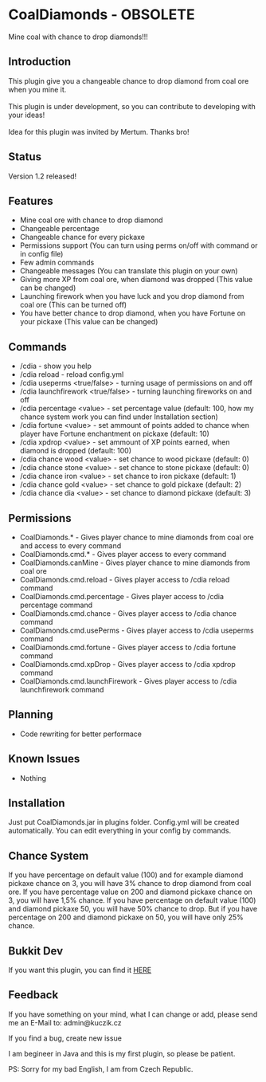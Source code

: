 <h1>CoalDiamonds - OBSOLETE</h1>
Mine coal with chance to drop diamonds!!!
<h2>Introduction</h2>
This plugin give you a changeable chance to drop diamond from coal ore when you mine it.
<br /><br />
This plugin is under development, so you can contribute to developing with your ideas!
<br /><br />
Idea for this plugin was invited by Mertum. Thanks bro!
<h2>Status</h2>
Version 1.2 released!
<h2>Features</h2>
<ul>
<li>Mine coal ore with chance to drop diamond</li>
<li>Changeable percentage</li>
<li>Changeable chance for every pickaxe</li>
<li>Permissions support (You can turn using perms on/off with command or in config file)</li>
<li>Few admin commands</li>
<li>Changeable messages (You can translate this plugin on your own)</li>
<li>Giving more XP from coal ore, when diamond was dropped (This value can be changed)</li>
<li>Launching firework when you have luck and you drop diamond from coal ore (This can be turned off)</li>
<li>You have better chance to drop diamond, when you have Fortune on your pickaxe (This value can be changed)</li>
</ul>
<h2>Commands</h2>
<ul>
<li>/cdia - show you help</li>
<li>/cdia reload - reload config.yml</li>
<li>/cdia useperms &lt;true/false&gt; - turning usage of permissions on and off</li>
<li>/cdia launchfirework &lt;true/false&gt; - turning launching fireworks on and off</li>
<li>/cdia percentage &lt;value&gt; - set percentage value (default: 100, how my chance system work you can find under Installation section)</li>
<li>/cdia fortune &lt;value&gt; - set ammount of points added to chance when player have Fortune enchantment on pickaxe (default: 10)</li>
<li>/cdia xpdrop &lt;value&gt; - set ammount of XP points earned, when diamond is dropped (default: 100)</li>
<li>/cdia chance wood &lt;value&gt; - set chance to wood pickaxe (default: 0)</li>
<li>/cdia chance stone &lt;value&gt; - set chance to stone pickaxe (default: 0)</li>
<li>/cdia chance iron &lt;value&gt; - set chance to iron pickaxe (default: 1)</li>
<li>/cdia chance gold &lt;value&gt; - set chance to gold pickaxe (default: 2)</li>
<li>/cdia chance dia &lt;value&gt; - set chance to diamond pickaxe (default: 3)</li>
</ul>
<h2>Permissions</h2>
<ul>
<li>CoalDiamonds.* - Gives player chance to mine diamonds from coal ore and access to every command</li>
<li>CoalDiamonds.cmd.* - Gives player access to every command</li>
<li>CoalDiamonds.canMine - Gives player chance to mine diamonds from coal ore</li>
<li>CoalDiamonds.cmd.reload - Gives player access to /cdia reload command</li>
<li>CoalDiamonds.cmd.percentage - Gives player access to /cdia percentage command</li>
<li>CoalDiamonds.cmd.chance - Gives player access to /cdia chance command</li>
<li>CoalDiamonds.cmd.usePerms - Gives player access to /cdia useperms command</li>
<li>CoalDiamonds.cmd.fortune - Gives player access to /cdia fortune command</li>
<li>CoalDiamonds.cmd.xpDrop - Gives player access to /cdia xpdrop command</li>
<li>CoalDiamonds.cmd.launchFirework - Gives player access to /cdia launchfirework command</li>
</ul>
<h2>Planning</h2>
<ul>
<li>Code rewriting for better performace</li>
</ul>
<h2>Known Issues</h2>
<ul>
<li>Nothing</li>
</ul>
<h2>Installation</h2>
Just put CoalDiamonds.jar in plugins folder. Config.yml will be created automatically. You can edit everything in your config by commands.
<h2>Chance System</h2>
If you have percentage on default value (100) and for example diamond pickaxe chance on 3, you will have 3% chance to drop diamond from coal ore. If you have percentage value on 200 and diamond pickaxe chance on 3, you will have 1,5% chance. If you have percentage on default value (100) and diamond pickaxe 50, you will have 50% chance to drop. But if you have percentage on 200 and diamond pickaxe on 50, you will have only 25% chance.
<h2>Bukkit Dev</h2>
If you want this plugin, you can find it <a href="https://dev.bukkit.org/projects/coaldiamonds">HERE</a>
<h2>Feedback</h2>
If you have something on your mind, what I can change or add, please send me an E-Mail to: admin@kuczik.cz

If you find a bug, create new issue

I am begineer in Java and this is my first plugin, so please be patient.

PS: Sorry for my bad English, I am from Czech Republic.
